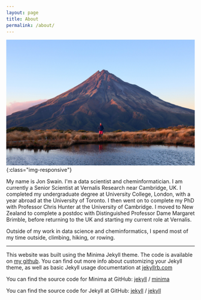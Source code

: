 ```yaml
---
layout: page
title: About
permalink: /about/
---
```


![A man standing infront of a volcano in New Zealand](/images/taranaki.jpg){:class="img-responsive"}

My name is Jon Swain. I'm a data scientist and cheminformatician. I am currently a Senior Scientist at Vernalis Research near Cambridge, UK. I completed my undergraduate degree at University College, London, with a year abroad at the University of Toronto. I then went on to complete my PhD with Professor Chris Hunter at the University of Cambridge. I moved to New Zealand to complete a postdoc with Distinguished Professor Dame Margaret Brimble, before returning to the UK and starting my current role at Vernalis.

Outside of my work in data science and cheminformatics, I spend most of my time outside, climbing, hiking, or rowing.

---

This website was built using the Minima Jekyll theme. The code is available on [my github](https://github.com/jonswain). You can find out more info about customizing your Jekyll theme, as well as basic Jekyll usage documentation at [jekyllrb.com](https://jekyllrb.com/)

You can find the source code for Minima at GitHub:
[jekyll][jekyll-organization] /
[minima](https://github.com/jekyll/minima)

You can find the source code for Jekyll at GitHub:
[jekyll][jekyll-organization] /
[jekyll](https://github.com/jekyll/jekyll)


[jekyll-organization]: https://github.com/jekyll

